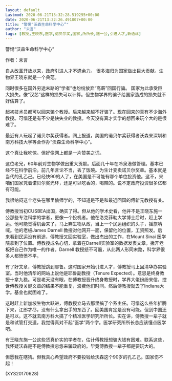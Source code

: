 ```yaml
---
layout: default
Lastmod: 2020-06-21T13:32:28.519295+00:00
date: 2020-06-21T13:32:26.491807+00:00
title: "警惕“沃森生命科学中心”"
author: "未言"
tags: [教授,王晓东,医学,诺贝尔奖,国家,所所长,施一公,引进人才,新语丝]
---
```


警惕“沃森生命科学中心”

作者：未言

自从改革开放以来，政府引进人才不遗余力。 很多海归为国家做出巨大贡献。生物界王晓东就是一个典范。

同时很多在国外穷途末路的“学者”也纷纷放弃“高薪”回国行骗。 国家为此承受巨大损失。像“汉芯”这样的损失可以计算。但生物学界的骗子给国家造成的损失就不好估算了。

起初技术员都可以回来骗个教授。后来越来越不好骗了。现在回来的真有不少海外教授。可惜还是有不少是快失业的教授。今天没有真才实学的想回来玩个大的是很难了。

最近有人玩起了诺贝尔奖获得者。网上报道，美国的诺贝尔奖获得者沃森来深圳和南方科技大学等合作办“沃森生命科学中心”。

这个真让我吃惊。但好像网上都是一片赞美之词。

这位老兄，60年前对生物学做出重大贡献。后面几十年在冷泉港做管理。基本已经不在科学前沿。前几年言论不当，丢了饭碗。为生计变卖诺贝尔奖章。基本就是当代的孔乙己。已经快90的人了，在美国是不可能有哪个单位投资他。这不，来咱们国家凭着诺贝尔奖光环，还是可以吃香的，喝辣的。说不定政府投资很多亿都有可能。

我很纳闷这个老头在哪里偷师学的，不知道是不是和最近回国的傅新元教授有关。

傅教授当初CUSBEA出国，确实了得。但从他的学术史看，他并不是王晓东施一公那些专注科学的学者，更像一个投机者。他在洛克菲勒大学博士后时，赶上学运。他可能觉得机会来了，马上弃生物从政，当上一个民运组织的头子，摇旗呐喊。他的老板James Darnell 教授对他网开一面，保留他的位置，工资照发。后来看到民运没有前途，傅教授又回实验室，做出杰出的工作，在Mount Sinai 医学院拿到了位置。傅教授成名心切，拿着在Darnell实验室的数据发表文章，撇开老板把自己作为唯一的作者。Darnell 教授怒不可遏，从此两人形同末路，科学界很多人都愤愤不平。

有了好文章，傅教授跳到耶鲁。这时国家开始引进人才，傅教授马上回清华办实验室。当时他清华的网站上说他是耶鲁副教授（Tenure Expected）。意思是终身教授十拿九稳。可是老天没有眼，在傅教授晋升终身教授时，学界大佬纷纷来信，控诉傅教授关键文章的结果不能重复，浪费他们时间。然后傅教授就去了Indiana大学。基金也就困难了。

这时赶上新加坡生物大跃进，傅教授立马去那里搞了个系主任。可惜这么些年折腾下来，江郎才尽，没有什么拿出手的东西了。回美国肯定是没有可能。但到中国还是可以。这不就去南方科大搞了个精准医学研究所所长。实在讲，傅教授一辈子就是和试管打交道，我觉得真对不起“医学”两个字。医学研究所所长总应该懂点医学吧。

有王晓东施一公这些货真价实的学者在，估计傅教授想骗大钱有困难。联系这些，我怀疑沃森是不是傅教授忽悠来骗政府的。毕竟傅教授一辈子都是要玩大的。

但愿我在瞎猜。但我真心希望政府不要投钱给沃森这个90岁的孔乙己。国家伤不起！

(XYS20170628)

